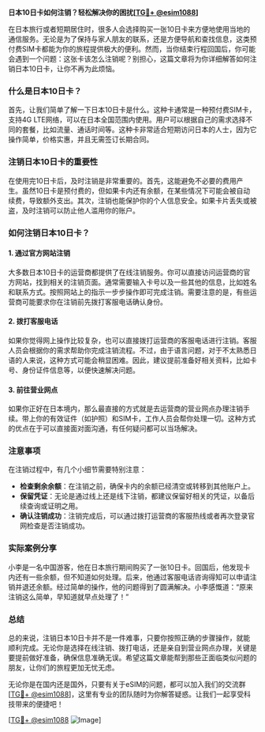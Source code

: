 **日本10日卡如何注销？轻松解决你的困扰[[TG💪+ @esim1088](https://t.me/s/esim1088)]**

在日本旅行或者短期居住时，很多人会选择购买一张10日卡来方便地使用当地的通信服务。无论是为了保持与家人朋友的联系，还是方便导航和查找信息，这类预付费SIM卡都能为你的旅程提供极大的便利。然而，当你结束行程回国后，你可能会遇到一个问题：这张卡该怎么注销呢？别担心，这篇文章将为你详细解答如何注销日本10日卡，让你不再为此烦恼。

### 什么是日本10日卡？

首先，让我们简单了解一下日本10日卡是什么。这种卡通常是一种预付费SIM卡，支持4G LTE网络，可以在日本全国范围内使用。用户可以根据自己的需求选择不同的套餐，比如流量、通话时间等。这种卡非常适合短期访问日本的人士，因为它操作简单，价格实惠，并且无需签订长期合同。

### 注销日本10日卡的重要性

在使用完10日卡后，及时注销是非常重要的。首先，这能避免不必要的费用产生。虽然10日卡是预付费的，但如果卡内还有余额，在某些情况下可能会被自动续费，导致额外支出。其次，注销也能保护你的个人信息安全。如果卡片丢失或被盗，及时注销可以防止他人滥用你的账户。

### 如何注销日本10日卡？

#### 1. **通过官方网站注销**
  
大多数日本10日卡的运营商都提供了在线注销服务。你可以直接访问运营商的官方网站，找到相关的注销页面。通常需要输入卡号以及一些其他的信息，比如姓名和联系方式。按照网站上的指示一步步操作即可完成注销。需要注意的是，有些运营商可能要求你在注销前先拨打客服电话确认身份。

#### 2. **拨打客服电话**

如果你觉得网上操作比较复杂，也可以直接拨打运营商的客服电话进行注销。客服人员会根据你的需求帮助你完成注销流程。不过，由于语言问题，对于不太熟悉日语的人来说，这种方式可能会稍显困难。因此，建议提前准备好相关资料，比如卡号、身份证件信息等，以便快速解决问题。

#### 3. **前往营业网点**

如果你正好在日本境内，那么最直接的方式就是去运营商的营业网点办理注销手续。带上你的有效证件（如护照）和SIM卡，工作人员会帮你处理一切。这种方式的优点在于可以直接面对面沟通，有任何疑问都可以当场解决。

### 注意事项

在注销过程中，有几个小细节需要特别注意：

- **检查剩余余额**：在注销之前，确保卡内的余额已经清空或转移到其他账户上。
- **保留凭证**：无论是通过线上还是线下注销，都建议保留好相关的凭证，以备后续查询或证明之用。
- **确认注销成功**：注销完成后，可以通过拨打运营商的客服热线或者再次登录官网检查是否注销成功。

### 实际案例分享

小李是一名中国游客，他在日本旅行期间购买了一张10日卡。回国后，他发现卡内还有一些余额，但不知道如何处理。后来，他通过客服电话咨询得知可以申请注销并退还余额。经过简单的操作，他的问题得到了圆满解决。小李感慨道：“原来注销这么简单，早知道就早点处理了！”

### 总结

总的来说，注销日本10日卡并不是一件难事，只要你按照正确的步骤操作，就能顺利完成。无论你是选择在线注销、拨打电话，还是亲自到营业网点办理，关键是要提前做好准备，确保信息准确无误。希望这篇文章能帮到那些正面临类似问题的朋友，让你们的旅程更加无忧无虑。

无论你是在国内还是国外，只要有关于eSIM的问题，都可以加入我们的交流群[[TG💪+ @esim1088](https://t.me/s/esim1088)]，这里有专业的团队随时为你解答疑惑。让我们一起享受科技带来的便捷吧！

[[TG💪+ @esim1088](https://t.me/s/esim1088) ![Image](https://i.postimg.cc/4NQfJmqS/Snipaste-2025-05-13-00-14-12.png)]